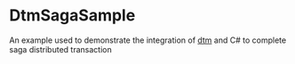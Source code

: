 # DtmSagaSample

An example used to demonstrate the integration of [dtm](https://github.com/dtm-labs/dtm) and C# to complete saga distributed transaction